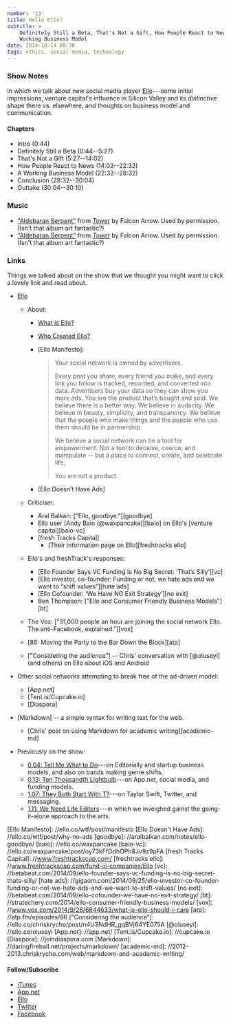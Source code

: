 ```yaml
---
number: '13'
title: Hello Ello?
subtitle: >
    Definitely Still a Beta, That's Not a Gift, How People React to News, A
    Working Business Model
date: 2014-10-14 08:30
tags: ethics, social media, technology
---
```


### Show Notes

In which we talk about new social media player [Ello]---some initial
impressions, venture capital's influence in Silicon Valley and its *distinctive*
shape there vs. elsewhere, and thoughts on business model and communication.

[Ello]: //ello.co

#### Chapters

  - Intro (0:44)
  - Definitely Still a Beta (0:44--5:27)
  - That's Not a Gift (5:27--14:02)
  - How People React to News (14:02--22:32)
  - A Working Business Model (22:32--28:32)
  - Conclusion (28:32--30:04)
  - Outtake (30:04--30:10)

### Music

  - ["Aldebaran Serpent"] from [_Tower_] by Falcon Arrow. Used by permission.
    (Isn't that album art fantastic?)
  - ["Aldebaran Serpent"] from [_Tower_] by Falcon Arrow. Used by permission.
    (Isn't that album art fantastic?)

["Aldebaran Serpent"]: //falconarrow.bandcamp.com/track/aldebaran-serpent
[_Tower_]: //falconarrow.bandcamp.com/album/tower
["Winning Slowly Theme"]: //soundcloud.com/chriskrycho/winning-slowly

### Links

Things we talked about on the show that we thought you might want to click a
lovely link and read about.

  - [Ello]
      + About:
          * [What is Ello?]
          * [Who Created Ello?]
          * [Ello Manifesto]\:

            > Your social network is owned by advertisers.
            >
            > Every post you share, every friend you make, and every link you
            > follow is tracked, recorded, and converted into data. Advertisers
            > buy your data so they can show you more ads. You are the product
            > that’s bought and sold. We believe there is a better way. We
            > believe in audacity. We believe in beauty, simplicity, and
            > transparency. We believe that the people who make things and the
            > people who use them should be in partnership.
            >
            > We believe a social network can be a tool for empowerment. Not a
            > tool to deceive, coerce, and manipulate -- but a place to connect,
            > create, and celebrate life.
            >
            > You are not a product.

          * [Ello Doesn't Have Ads]

      + Criticism:
          * Aral Balkan: ["Ello, goodbye."][goodbye]
          * Ello user [Andy Baio (@waxpancake)][baio] on Ello's
            [venture capital][baio-vc]
          * [fresh Tracks Capital]
              - [Their information page on Ello][freshtracks ello]

      + Ello's and freshTrack's responses:
          * [Ello Founder Says VC Funding Is No Big Secret: ‘That’s Silly’][vc]
          * [Ello investor, co-founder: Funding or not, we hate ads and we want
            to “shift values”][hate ads]
          * [Ello Cofounder: ‘We Have NO Exit Strategy’][no exit]
          * Ben Thompson: ["Ello and Consumer Friendly Business Models"][bt]

      + The Vox: ["31,000 people an hour are joining the social network Ello.
        The anti-Facebook, explained."][vox]
      + [86: Moving the Party to the Bar Down the Block][atp]
      + ["Considering the audience"] -- Chris' conversation with [@oluseyi]
        (and others) on Ello about iOS and Android

  - Other social networks attempting to break free of the ad-driven model:
      + [App.net]
      + [Tent.is/Cupcake.io]
      + [Diaspora]

  - [Markdown] -- a simple syntax for writing text for the web.
      + [Chris' post on using Markdown for academic writing][academic-md]

  - Previously on the show:
      + [0.04: Tell Me What to Do][0.04]---on Editorially and startup business
        models, and also on bands making genre shifts.
      + [0.13: Ten Thousandth Lightbulb][0.13]---on App.net, social media, and
        funding models.
      + [1.07: They Both Start With T?][1.07]---on Taylor Swift, Twitter, and
        messaging.
      + [1.11: We Need Life Editors][1.11]---in which we inveighed gainst the
        going-it-alone approach to the arts.

[What is Ello?]: //ello.co/wtf/post/about-ello
[Who Created Ello?]: //ello.co/wtf/post/founders
[Ello Manifesto]\: //ello.co/wtf/post/manifesto
[Ello Doesn't Have Ads]: //ello.co/wtf/post/why-no-ads
[goodbye]: //aralbalkan.com/notes/ello-goodbye/
[baio]: //ello.co/waxpancake
[baio-vc]: //ello.co/waxpancake/post/oy73kFfDdhOPh8Jv9z9pFA
[fresh Tracks Capital]: //www.freshtrackscap.com/
[freshtracks ello]: //www.freshtrackscap.com/fund-iii-companies/Ello
[vc]: //betabeat.com/2014/09/ello-founder-says-vc-funding-is-no-big-secret-thats-silly/
[hate ads]: //gigaom.com/2014/09/25/ello-investor-co-founder-funding-or-not-we-hate-ads-and-we-want-to-shift-values/
[no exit]: //betabeat.com/2014/09/ello-cofounder-we-have-no-exit-strategy/
[bt]: //stratechery.com/2014/ello-consumer-friendly-business-models/
[vox]: //www.vox.com/2014/9/26/6844633/what-is-ello-should-i-care
[atp]: //atp.fm/episodes/86
["Considering the audience"]: //ello.co/chriskrycho/post/n4U3NdHR_gqBVj64YE075A
[@oluseyi]: //ello.co/oluseyi
[App.net]: //app.net/
[Tent.is/Cupcake.io]: //cupcake.io
[Diaspora]: //joindiaspora.com
[Markdown]: //daringfireball.net/projects/markdown/
[academic-md]: //2012-2013.chriskrycho.com/web/markdown-and-academic-writing/

[0.04]: //www.winningslowly.org/0.04/
[0.13]: //www.winningslowly.org/0.13/
[1.07]: //www.winningslowly.org/1.07/
[1.11]: //www.winningslowly.org/1.11/

#### Follow/Subscribe

  - [iTunes](//itunes.apple.com/us/podcast/winning-slowly/id807603957?mt=2)
  - [App.net](//alpha.app.net/winningslowly)
  - [Ello](//ello.co/winningslowly)
  - [Twitter](//twitter.com/winningslowly)
  - [Facebook](//www.facebook.com/winningslowlypodcast)
